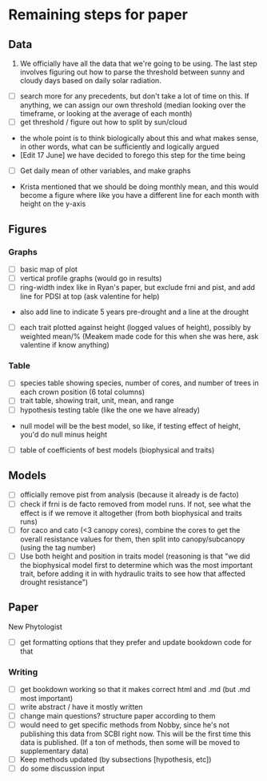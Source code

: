 # Remaining steps for paper

## Data
1. We officially have all the data that we're going to be using. The last step involves figuring out how to parse the threshold between sunny and cloudy days based on daily solar radiation.

- [ ] search more for any precedents, but don't take a lot of time on this. If anything, we can assign our own threshold (median looking over the timeframe, or looking at the average of each month)
- [ ] get threshold / figure out how to split by sun/cloud
- the whole point is to think biologically about this and what makes sense, in other words, what can be sufficiently and logically argued 
- \[Edit 17 June] we have decided to forego this step for the time being 

- [ ] Get daily mean of other variables, and make graphs
- Krista mentioned that we should be doing monthly mean, and this would become a figure where like you have a different line for each month with height on the y-axis

## Figures
### Graphs
- [ ] basic map of plot
- [ ] vertical profile graphs (would go in results)
- [ ] ring-width index like in Ryan's paper, but exclude frni and pist, and add line for PDSI at top (ask valentine for help)
- also add line to indicate 5 years pre-drought and a line at the drought
- [ ] each trait plotted against height (logged values of height), possibly by weighted mean/% (Meakem made code for this when she was here, ask valentine if know anything)

### Table
- [ ] species table showing species, number of cores, and number of trees in each crown position (6 total columns)
- [ ] trait table, showing trait, unit, mean, and range
- [ ] hypothesis testing table (like the one we have already)
- null model will be the best model, so like, if testing effect of height, you'd do null minus height
- [ ] table of coefficients of best models (biophysical and traits)

## Models
- [ ] officially remove pist from analysis (because it already is de facto)
- [ ] check if frni is de facto removed from model runs. If not, see what the effect is if we remove it altogether (from both biophysical and traits runs)
- [ ] for caco and cato (<3 canopy cores), combine the cores to get the overall resistance values for them, then split into canopy/subcanopy (using the tag number)
- [ ] Use both height and position in traits model (reasoning is that "we did the biophysical model first to determine which was the most important trait, before adding it in with hydraulic traits to see how that affected drought resistance")

## Paper
New Phytologist
- [ ] get formatting options that they prefer and update bookdown code for that

### Writing
- [ ] get bookdown working so that it makes correct html and .md (but .md most important)
- [ ] write abstract / have it mostly written
- [ ] change main questions? structure paper according to them
- [ ] would need to get specific methods from Nobby, since he's not publishing this data from SCBI right now. This will be the first time this data is published. (If a ton of methods, then some will be moved to supplementary data)
- [ ] Keep methods updated (by subsections [hypothesis, etc])
- [ ] do some discussion input
